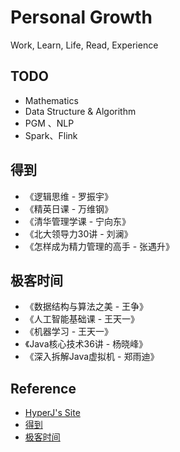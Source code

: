 # Personal Growth

Work, Learn, Life, Read, Experience

## TODO

- Mathematics
- Data Structure & Algorithm
- PGM 、NLP
- Spark、Flink

## 得到

- 《逻辑思维 - 罗振宇》
- 《精英日课 - 万维钢》
- 《清华管理学课 - 宁向东》
- 《北大领导力30讲 - 刘澜》
- 《怎样成为精力管理的高手 - 张遇升》

## 极客时间

- 《数据结构与算法之美 - 王争》
- 《人工智能基础课 - 王天一》
- 《机器学习 - 王天一》
- 《Java核心技术36讲 - 杨晓峰》
- 《深入拆解Java虚拟机 - 郑雨迪》

## Reference

- [HyperJ's Site](https://hyperj.net)
- [得到](https://www.igetget.com/)
- [极客时间](https://time.geekbang.org/)
